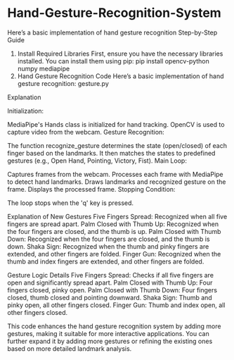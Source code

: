 # Hand-Gesture-Recognition-System
Here’s a basic implementation of hand gesture recognition
Step-by-Step Guide
1. Install Required Libraries
First, ensure you have the necessary libraries installed. You can install them using pip:
pip install opencv-python numpy mediapipe
2. Hand Gesture Recognition Code
Here’s a basic implementation of hand gesture recognition:
gesture.py


Explanation

Initialization:

MediaPipe's Hands class is initialized for hand tracking.
OpenCV is used to capture video from the webcam.
Gesture Recognition:

The function recognize_gesture determines the state (open/closed) of each finger based on the landmarks.
It then matches the states to predefined gestures (e.g., Open Hand, Pointing, Victory, Fist).
Main Loop:

Captures frames from the webcam.
Processes each frame with MediaPipe to detect hand landmarks.
Draws landmarks and recognized gesture on the frame.
Displays the processed frame.
Stopping Condition:

The loop stops when the 'q' key is pressed.


Explanation of New Gestures
Five Fingers Spread: Recognized when all five fingers are spread apart.
Palm Closed with Thumb Up: Recognized when the four fingers are closed, and the thumb is up.
Palm Closed with Thumb Down: Recognized when the four fingers are closed, and the thumb is down.
Shaka Sign: Recognized when the thumb and pinky fingers are extended, and other fingers are folded.
Finger Gun: Recognized when the thumb and index fingers are extended, and other fingers are folded.

Gesture Logic Details
Five Fingers Spread: Checks if all five fingers are open and significantly spread apart.
Palm Closed with Thumb Up: Four fingers closed, pinky open.
Palm Closed with Thumb Down: Four fingers closed, thumb closed and pointing downward.
Shaka Sign: Thumb and pinky open, all other fingers closed.
Finger Gun: Thumb and index open, all other fingers closed.

This code enhances the hand gesture recognition system by adding more gestures, making it suitable for more interactive applications. You can further expand it by adding more gestures or refining the existing ones based on more detailed landmark analysis.
